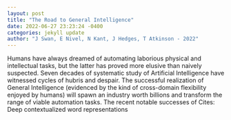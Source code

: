 ```yaml
--- 
layout: post 
title: "The Road to General Intelligence" 
date: 2022-06-27 23:23:24 -0400 
categories: jekyll update 
author: "J Swan, E Nivel, N Kant, J Hedges, T Atkinson - 2022" 
--- 
```

Humans have always dreamed of automating laborious physical and intellectual tasks, but the latter has proved more elusive than naively suspected. Seven decades of systematic study of Artificial Intelligence have witnessed cycles of hubris and despair. The successful realization of General Intelligence (evidenced by the kind of cross-domain flexibility enjoyed by humans) will spawn an industry worth billions and transform the range of viable automation tasks. The recent notable successes of Cites: Deep contextualized word representations
